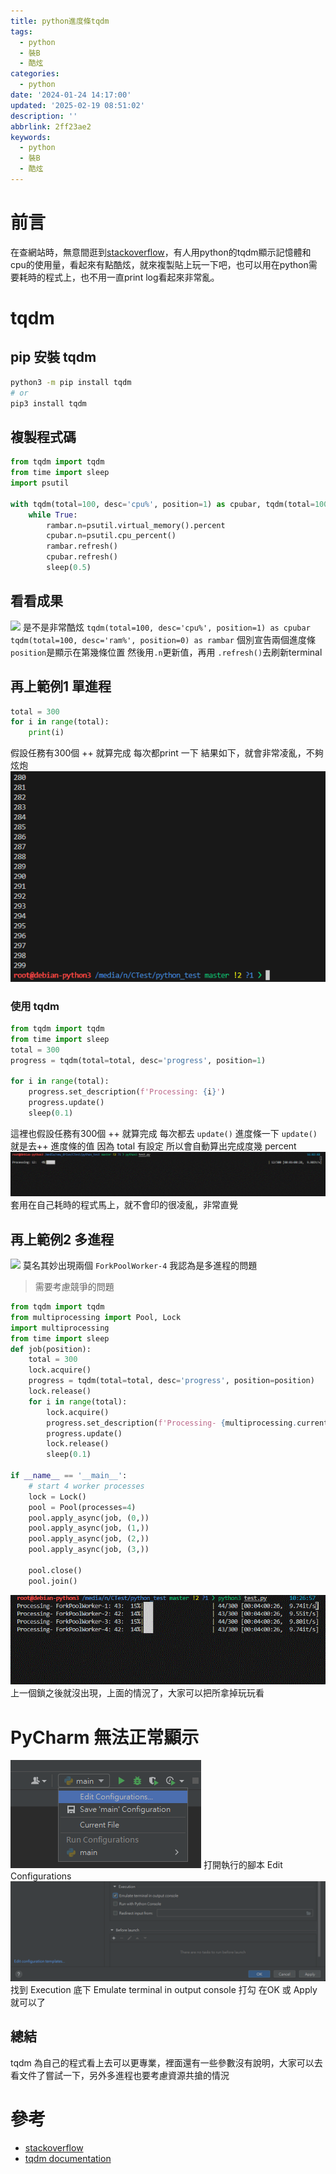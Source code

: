```yaml
---
title: python進度條tqdm
tags:
  - python
  - 裝B
  - 酷炫
categories:
  - python
date: '2024-01-24 14:17:00'
updated: '2025-02-19 08:51:02'
description: ''
abbrlink: 2ff23ae2
keywords:
  - python
  - 裝B
  - 酷炫
---
```

# 前言
在查網站時，無意間逛到[stackoverflow](https://stackoverflow.com/questions/276052/how-to-get-current-cpu-and-ram-usage-in-python/69511430#69511430)，有人用python的tqdm顯示記憶體和cpu的使用量，看起來有點酷炫，就來複製貼上玩一下吧，也可以用在python需要耗時的程式上，也不用一直print log看起來非常亂。
 <!-- more -->
 # tqdm
## pip 安裝 tqdm
``` bash
python3 -m pip install tqdm 
# or
pip3 install tqdm
```
## 複製程式碼
``` python
from tqdm import tqdm
from time import sleep
import psutil

with tqdm(total=100, desc='cpu%', position=1) as cpubar, tqdm(total=100, desc='ram%', position=0) as rambar:
    while True:
        rambar.n=psutil.virtual_memory().percent
        cpubar.n=psutil.cpu_percent()
        rambar.refresh()
        cpubar.refresh()
        sleep(0.5)
```
## 看看成果
![](/images/20240124113531.gif)
是不是非常酷炫 
`tqdm(total=100, desc='cpu%', position=1) as cpubar` 
`tqdm(total=100, desc='ram%', position=0) as rambar`
個別宣告兩個進度條 `position`是顯示在第幾條位置
然後用`.n`更新值，再用 `.refresh()`去刷新terminal

## 再上範例1 單進程
``` python
total = 300
for i in range(total):
    print(i)
```
假設任務有300個 ++ 就算完成 每次都print 一下
結果如下，就會非常凌亂，不夠炫炮
![](/images/20240125155025.png)
### 使用 tqdm
``` python
from tqdm import tqdm
from time import sleep
total = 300
progress = tqdm(total=total, desc='progress', position=1)

for i in range(total):
    progress.set_description(f'Processing: {i}')
    progress.update()
    sleep(0.1)

```

這裡也假設任務有300個 ++ 就算完成 每次都去 `update()` 進度條一下
`update()`就是去++ 進度條的值 因為 total 有設定 所以會自動算出完成度幾 percent
![](/images/20240125160318.gif)
套用在自己耗時的程式馬上，就不會印的很凌亂，非常直覺

##  再上範例2 多進程
![](/images/20240126102505.gif)
莫名其妙出現兩個 `ForkPoolWorker-4` 我認為是多進程的問題
> 需要考慮競爭的問題

``` python
from tqdm import tqdm
from multiprocessing import Pool, Lock
import multiprocessing
from time import sleep
def job(position):
    total = 300
    lock.acquire()
    progress = tqdm(total=total, desc='progress', position=position)
    lock.release()
    for i in range(total):
        lock.acquire()
        progress.set_description(f'Processing- {multiprocessing.current_process().name}: {i}')
        progress.update()
        lock.release()
        sleep(0.1)  

if __name__ == '__main__':
    # start 4 worker processes
    lock = Lock()
    pool = Pool(processes=4)
    pool.apply_async(job, (0,)) 
    pool.apply_async(job, (1,)) 
    pool.apply_async(job, (2,)) 
    pool.apply_async(job, (3,))  
    
    pool.close()
    pool.join()

```
![](/images/20240126102729.gif)
上一個鎖之後就沒出現，上面的情況了，大家可以把所拿掉玩玩看

# PyCharm 無法正常顯示
![](/images/20240128115759.png)
打開執行的腳本 Edit Configurations
![](/images/20240128120322.png)
找到 Execution 底下 Emulate terminal in output console 打勾
在OK 或 Apply 就可以了
## 總結
tqdm 為自己的程式看上去可以更專業，裡面還有一些參數沒有說明，大家可以去看文件了嘗試一下，另外多進程也要考慮資源共搶的情況
# 參考
- [stackoverflow](https://stackoverflow.com/questions/276052/how-to-get-current-cpu-and-ram-usage-in-python/69511430#69511430)
- [tqdm documentation](https://tqdm.github.io/)


